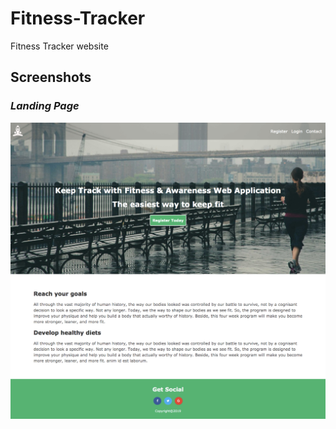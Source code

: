 # Fitness-Tracker
Fitness Tracker website

## Screenshots

### _Landing Page_

![landingPage](images/screencapture-Fitness.png)



